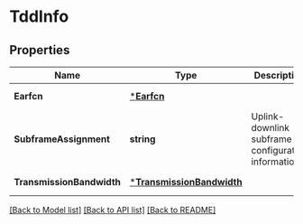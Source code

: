# TddInfo

## Properties
Name | Type | Description | Notes
------------ | ------------- | ------------- | -------------
**Earfcn** | [***Earfcn**](Earfcn.md) |  | [default to null]
**SubframeAssignment** | **string** | Uplink-downlink subframe configuration information. | [default to null]
**TransmissionBandwidth** | [***TransmissionBandwidth**](TransmissionBandwidth.md) |  | [default to null]

[[Back to Model list]](../README.md#documentation-for-models) [[Back to API list]](../README.md#documentation-for-api-endpoints) [[Back to README]](../README.md)


